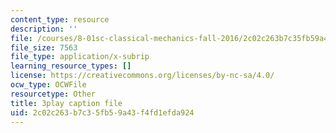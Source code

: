 ```yaml
---
content_type: resource
description: ''
file: /courses/8-01sc-classical-mechanics-fall-2016/2c02c263b7c35fb59a43f4fd1efda924_Vg8t8_IOHDg.vtt
file_size: 7563
file_type: application/x-subrip
learning_resource_types: []
license: https://creativecommons.org/licenses/by-nc-sa/4.0/
ocw_type: OCWFile
resourcetype: Other
title: 3play caption file
uid: 2c02c263-b7c3-5fb5-9a43-f4fd1efda924
---
```

